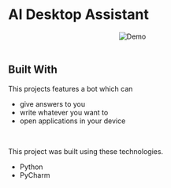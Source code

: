 # AI Desktop Assistant

<div align="center">
  <img alt="Demo" src="./project-5.png" />
</div>

<br/>




## Built With

This projects features a bot which can 
- give answers to you
- write whatever you want to
- open applications in your device
<br/>

This project was built using these technologies.

- Python
- PyCharm




